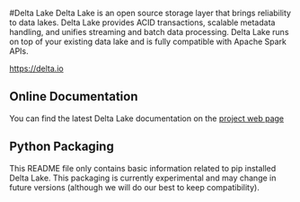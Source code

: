 #Delta Lake
Delta Lake is an open source storage layer that brings reliability to data lakes. Delta Lake provides ACID transactions, scalable metadata handling, and unifies streaming and batch data processing. Delta Lake runs on top of your existing data lake and is fully compatible with Apache Spark APIs.

<https://delta.io>

## Online Documentation

You can find the latest Delta Lake documentation on the [project web page](https://docs.delta.io/latest/delta-intro.html)

## Python Packaging

This README file only contains basic information related to pip installed Delta Lake.
This packaging is currently experimental and may change in future versions (although we will do our best to keep compatibility).


